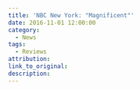 ```yaml
---
title: 'NBC New York: "Magnificent"'
date: 2016-11-01 12:00:00
category:
  - News
tags:
  - Reviews
attribution:
link_to_original:
description:
---
```

